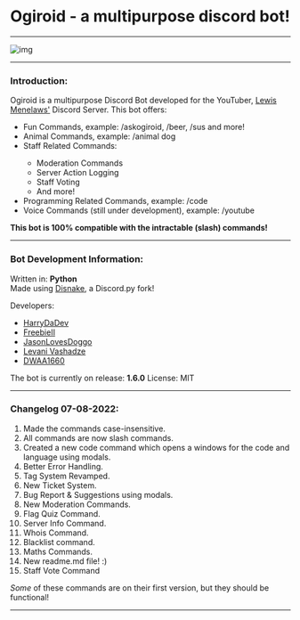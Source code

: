 <h1>Ogiroid - a multipurpose discord bot!</h1>
<hr>
<img src="https://media.discordapp.net/attachments/985729550732394536/1002138392554897479/Ogiroid.png?width=1440&height=583" alt="img">
<hr>
<h3>Introduction:</h3>
Ogiroid is a multipurpose Discord Bot developed for the YouTuber, <a href="https://www.youtube.com/c/CodingwithLewis">Lewis Menelaws'</a> Discord Server.
This bot offers:
<ul>
<li>Fun Commands, example: /askogiroid, /beer, /sus and more! </li>
<li>Animal Commands, example: /animal dog</li>
<li>Staff Related Commands:</li>
<ul>
<li>Moderation Commands</li>
<li>Server Action Logging</li>
<li>Staff Voting</li>
<li>And more!</li>
</ul>
<li>Programming Related Commands, example: /code</li>
<li>Voice Commands (still under development), example: /youtube</li>
</ul>
<b>This bot is 100% compatible with the intractable (slash) commands!</b>
<hr>
<h3>Bot Development Information:</h3>
<p>Written in: <b>Python</b><br>Made using <a href="https://disnake.dev/">Disnake</a>, a Discord.py fork!</p>
Developers:
<ul>
<li><a href="https://github.com/ImmaHarry">HarryDaDev</a></li>
<li><a href="https://github.com/FreebieII">FreebieII</a></li>
<li><a href="https://github.com/JasonLovesDoggo">JasonLovesDoggo</a></li>
<li><a href="https://github.com/LevaniVashadze">Levani Vashadze</a></li>
<li><a href="https://github.com/DWAA1660">DWAA1660</a></li>
</ul>
The bot is currently on release: <b>1.6.0</b>
License: MIT
<hr>
<h3>Changelog 07-08-2022:</h3>
<ol>
<li>Made the commands case-insensitive.</li>
<li>All commands are now slash commands.</li>
<li>Created a new code command which opens a windows for the code and language using modals.</li>
<li>Better Error Handling.</li>
<li>Tag System Revamped.</li>
<li>New Ticket System.</li>
<li>Bug Report & Suggestions using modals.</li>
<li>New Moderation Commands.</li>
<li>Flag Quiz Command.</li>
<li>Server Info Command.</li>
<li>Whois Command.</li>
<li>Blacklist command.</li>
<li>Maths Commands.</li>
<li>New readme.md file! :)</li>
<li>Staff Vote Command</li>
</ol>
<p><i>Some</i> of these commands are on their first version, but they should be functional!</p>
<hr>
